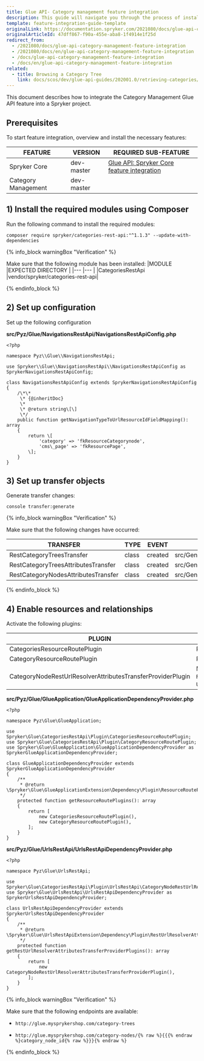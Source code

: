 ```yaml
---
title: Glue API- Category management feature integration
description: This guide will navigate you through the process of installing and configuring the Category API feature in Spryker OS.
template: feature-integration-guide-template
originalLink: https://documentation.spryker.com/2021080/docs/glue-api-category-management-feature-integration
originalArticleId: 47dff867-f90a-455e-aba8-1f4914e1f25d
redirect_from:
  - /2021080/docs/glue-api-category-management-feature-integration
  - /2021080/docs/en/glue-api-category-management-feature-integration
  - /docs/glue-api-category-management-feature-integration
  - /docs/en/glue-api-category-management-feature-integration
related:
  - title: Browsing a Category Tree
    link: docs/scos/dev/glue-api-guides/202001.0/retrieving-categories/retrieving-category-trees.html
---
```



This document describes how to integrate the Category Management Glue API feature into a Spryker project.

## Prerequisites

To start feature integration, overview and install the necessary features:

|FEATURE  |VERSION |REQUIRED SUB-FEATURE |
|---  |--- |--- |
| Spryker Core |dev-master |[Glue API: Spryker Core feature integration](/docs/scos/dev/feature-integration-guides/{{page.version}}/glue-api/glue-api-spryker-core-feature-integration.html) |
| Category Management |dev-master| | 

  

## 1) Install the required modules using Composer

Run the following command to install the required modules:
```
composer require spryker/categories-rest-api:"^1.1.3" --update-with-dependencies
```
  
{% info_block warningBox "Verification" %}


Make sure that the following module has been installed: 
|MODULE |EXPECTED DIRECTORY |
|--- |--- |
|CategoriesRestApi |vendor/spryker/categories-rest-api|


{% endinfo_block %}
## 2) Set up configuration

Set up the following configuration

**src/Pyz/Glue/NavigationsRestApi/NavigationsRestApiConfig.php**
```
<?php

namespace Pyz\\Glue\\NavigationsRestApi;

use Spryker\\Glue\\NavigationsRestApi\\NavigationsRestApiConfig as SprykerNavigationsRestApiConfig;

class NavigationsRestApiConfig extends SprykerNavigationsRestApiConfig
{
    /\*\*
     \* {@inheritDoc}
     \*
     \* @return string\[\]
     \*/
    public function getNavigationTypeToUrlResourceIdFieldMapping(): array
    {
        return \[
            'category' => 'fkResourceCategorynode',
            'cms\_page' => 'fkResourcePage',
        \];
    }
}
```
  

## 3) Set up transfer objects

Generate transfer changes:
```
console transfer:generate
```
  
{% info_block warningBox "Verification" %}

Make sure that the following changes have occurred:

|TRANSFER |TYPE |EVENT |PATH |
|--- |--- |--- |--- |
|RestCategoryTreesTransfer |class |created |src/Generated/Shared/Transfer/RestCategoryTreesTransfer |
|RestCategoryTreesAttributesTransfer |class |created |src/Generated/Shared/Transfer/RestCategoryTreesAttributesTransfer |
|RestCategoryNodesAttributesTransfer |class |created |src/Generated/Shared/Transfer/RestCategoryNodesAttributesTransfer|

{% endinfo_block %}
## 4) Enable resources and relationships

Activate the following plugins:

  

|PLUGIN| SPECIFICATION| PREREQUISITES| NAMESPACE| 
|--- |--- |--- |--- |
|CategoriesResourceRoutePlugin| Registers the `category-tree` resource.| | Spryker\Glue\CategoriesRestApi\Plugin| 
|CategoryResourceRoutePlugin| Registers the `category-nodes` resource.| | Spryker\Glue\CategoriesRestApi\Plugin | 
|CategoryNodeRestUrlResolverAttributesTransferProviderPlugin| Maps the data for `RestUrlResolverAttributesTransfer` from `UrlStorageTransfer`.| | Spryker\Glue\CategoriesRestApi\Plugin\UrlsRestApi|

  

**src/Pyz/Glue/GlueApplication/GlueApplicationDependencyProvider.php**
```
<?php

namespace Pyz\Glue\GlueApplication;

use Spryker\Glue\CategoriesRestApi\Plugin\CategoriesResourceRoutePlugin;
use Spryker\Glue\CategoriesRestApi\Plugin\CategoryResourceRoutePlugin;
use Spryker\Glue\GlueApplication\GlueApplicationDependencyProvider as SprykerGlueApplicationDependencyProvider;

class GlueApplicationDependencyProvider extends SprykerGlueApplicationDependencyProvider
{
    /**
     * @return \Spryker\Glue\GlueApplicationExtension\Dependency\Plugin\ResourceRoutePluginInterface[]
     */
    protected function getResourceRoutePlugins(): array
    {
        return [
            new CategoriesResourceRoutePlugin(),
            new CategoryResourceRoutePlugin(),
        ];
    }
}
```
  

**src/Pyz/Glue/UrlsRestApi/UrlsRestApiDependencyProvider.php**
```
<?php

namespace Pyz\Glue\UrlsRestApi;

use Spryker\Glue\CategoriesRestApi\Plugin\UrlsRestApi\CategoryNodeRestUrlResolverAttributesTransferProviderPlugin;
use Spryker\Glue\UrlsRestApi\UrlsRestApiDependencyProvider as SprykerUrlsRestApiDependencyProvider;

class UrlsRestApiDependencyProvider extends SprykerUrlsRestApiDependencyProvider
{
    /**
     * @return \Spryker\Glue\UrlsRestApiExtension\Dependency\Plugin\RestUrlResolverAttributesTransferProviderPluginInterface[]
     */
    protected function getRestUrlResolverAttributesTransferProviderPlugins(): array
    {
        return [
            new CategoryNodeRestUrlResolverAttributesTransferProviderPlugin(),
        ];
    }
}
```
  

{% info_block warningBox "Verification" %}
 

Make sure that the following endpoints are available:

*   `http://glue.mysprykershop.com/category-trees`
    
*   `http://glue.mysprykershop.com/category-nodes/{% raw %}{{{% endraw %}category_node_id{% raw %}}}{% endraw %}`
    

{% endinfo_block %}
  
